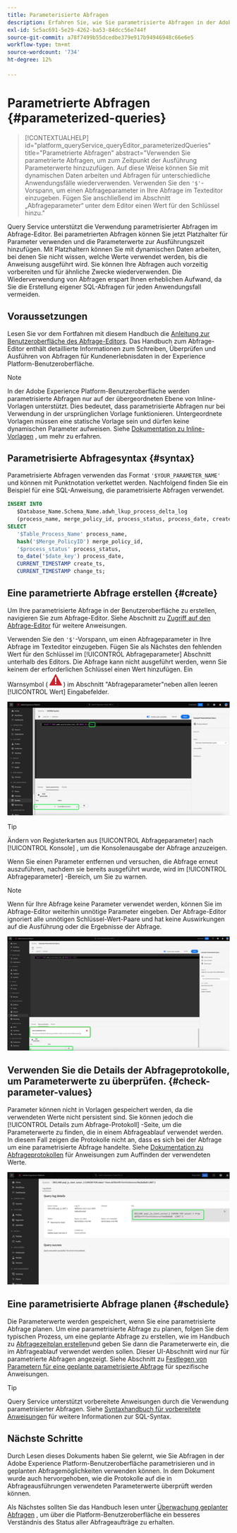 ```yaml
---
title: Parameterisierte Abfragen
description: Erfahren Sie, wie Sie parametrisierte Abfragen in der Adobe Experience Platform-Benutzeroberfläche verwenden.
exl-id: 5c5ac691-5e29-4262-ba53-84dcc56e744f
source-git-commit: a78f7499b55dcedbe379e917b94946948c66e6e5
workflow-type: tm+mt
source-wordcount: '734'
ht-degree: 12%

---
```


# Parametrierte Abfragen {#parameterized-queries}

>[!CONTEXTUALHELP]
>id="platform_queryService_queryEditor_parameterizedQueries"
>title="Parametrierte Abfragen"
>abstract="Verwenden Sie parametrierte Abfragen, um zum Zeitpunkt der Ausführung Parameterwerte hinzuzufügen. Auf diese Weise können Sie mit dynamischen Daten arbeiten und Abfragen für unterschiedliche Anwendungsfälle wiederverwenden. Verwenden Sie den `'$'`-Vorspann, um einen Abfrageparameter in Ihre Abfrage im Texteditor einzugeben. Fügen Sie anschließend im Abschnitt „Abfrageparameter“ unter dem Editor einen Wert für den Schlüssel hinzu."

Query Service unterstützt die Verwendung parametrisierter Abfragen im Abfrage-Editor. Bei parametrierten Abfragen können Sie jetzt Platzhalter für Parameter verwenden und die Parameterwerte zur Ausführungszeit hinzufügen. Mit Platzhaltern können Sie mit dynamischen Daten arbeiten, bei denen Sie nicht wissen, welche Werte verwendet werden, bis die Anweisung ausgeführt wird. Sie können Ihre Abfragen auch vorzeitig vorbereiten und für ähnliche Zwecke wiederverwenden. Die Wiederverwendung von Abfragen erspart Ihnen erheblichen Aufwand, da Sie die Erstellung eigener SQL-Abfragen für jeden Anwendungsfall vermeiden.

## Voraussetzungen

Lesen Sie vor dem Fortfahren mit diesem Handbuch die [Anleitung zur Benutzeroberfläche des Abfrage-Editors](./user-guide.md). Das Handbuch zum Abfrage-Editor enthält detaillierte Informationen zum Schreiben, Überprüfen und Ausführen von Abfragen für Kundenerlebnisdaten in der Experience Platform-Benutzeroberfläche.

>[!NOTE]
>
>In der Adobe Experience Platform-Benutzeroberfläche werden parametrisierte Abfragen nur auf der übergeordneten Ebene von Inline-Vorlagen unterstützt. Dies bedeutet, dass parametrisierte Abfragen nur bei Verwendung in der ursprünglichen Vorlage funktionieren. Untergeordnete Vorlagen müssen eine statische Vorlage sein und dürfen keine dynamischen Parameter aufweisen. Siehe [Dokumentation zu Inline-Vorlagen](../essential-concepts/inline-templates.md) , um mehr zu erfahren.

## Parametrisierte Abfragesyntax {#syntax}

Parametrisierte Abfragen verwenden das Format `'$YOUR_PARAMETER_NAME'` und können mit Punktnotation verkettet werden. Nachfolgend finden Sie ein Beispiel für eine SQL-Anweisung, die parametrisierte Abfragen verwendet.

```sql
INSERT INTO
   $Database_Name.Schema_Name.adwh_lkup_process_delta_log
   (process_name, merge_policy_id, process_status, process_date, create_ts, change_ts)
SELECT
   '$Table_Process_Name' process_name,
   hash('$Merge_PolicyID') merge_policy_id,
   '$process_status' process_status,
   to_date('$date_key') process_date,
   CURRENT_TIMESTAMP create_ts,
   CURRENT_TIMESTAMP change_ts;
```

## Eine parametrierte Abfrage erstellen {#create}

Um Ihre parametrisierte Abfrage in der Benutzeroberfläche zu erstellen, navigieren Sie zum Abfrage-Editor. Siehe Abschnitt zu [Zugriff auf den Abfrage-Editor](./user-guide.md#accessing-query-editor) für weitere Anweisungen.

Verwenden Sie den `'$'`-Vorspann, um einen Abfrageparameter in Ihre Abfrage im Texteditor einzugeben. Fügen Sie als Nächstes den fehlenden Wert für den Schlüssel im [!UICONTROL Abfrageparameter] Abschnitt unterhalb des Editors. Die Abfrage kann nicht ausgeführt werden, wenn Sie keinem der erforderlichen Schlüssel einen Wert hinzufügen. Ein Warnsymbol (![Ein Warnsymbol.](../images/ui/parameterized-queries/alert-icon.png)) im Abschnitt &quot;Abfrageparameter&quot;neben allen leeren [!UICONTROL Wert] Eingabefelder.

![Der Abfrage-Editor mit einer parametrisierten Abfrage und der Abschnitt Abfrageparameter wurden hervorgehoben.](../images/ui/parameterized-queries/parameterized-query.png)

>[!TIP]
>
>Ändern von Registerkarten aus [!UICONTROL Abfrageparameter] nach [!UICONTROL Konsole] , um die Konsolenausgabe der Abfrage anzuzeigen.

Wenn Sie einen Parameter entfernen und versuchen, die Abfrage erneut auszuführen, nachdem sie bereits ausgeführt wurde, wird im [!UICONTROL Abfrageparameter] -Bereich, um Sie zu warnen.

>[!NOTE]
>
>Wenn für Ihre Abfrage keine Parameter verwendet werden, können Sie im Abfrage-Editor weiterhin unnötige Parameter eingeben. Der Abfrage-Editor ignoriert alle unnötigen Schlüssel-Wert-Paare und hat keine Auswirkungen auf die Ausführung oder die Ergebnisse der Abfrage.

![Der Abfrage-Editor mit einem leeren Wertefeld und der Abfrageparameter-Fehler hervorgehoben.](../images/ui/parameterized-queries/query-parameter-error.png)

## Verwenden Sie die Details der Abfrageprotokolle, um Parameterwerte zu überprüfen. {#check-parameter-values}

Parameter können nicht in Vorlagen gespeichert werden, da die verwendeten Werte nicht persistent sind. Sie können jedoch die [!UICONTROL Details zum Abfrage-Protokoll] -Seite, um die Parameterwerte zu finden, die in einem Abfrageablauf verwendet werden. In diesem Fall zeigen die Protokolle nicht an, dass es sich bei der Abfrage um eine parametrisierte Abfrage handelte. Siehe [Dokumentation zu Abfrageprotokollen](./query-logs.md) für Anweisungen zum Auffinden der verwendeten Werte.

![Die Ansicht der Abfrageprotokolle mit der SQL-Adresse einer parametrisierten Abfrage, die im Detailabschnitt hervorgehoben ist.](../images/ui/parameterized-queries/parameterized-query-logs.png)

<!-- improve screenshot above ^ I am waiting for a scheduled run to complete -->

## Eine parametrisierte Abfrage planen {#schedule}

Die Parameterwerte werden gespeichert, wenn Sie eine parametrisierte Abfrage planen. Um eine parametrisierte Abfrage zu planen, folgen Sie dem typischen Prozess, um eine geplante Abfrage zu erstellen, wie im Handbuch zu [Abfragezeitplan erstellen](./query-schedules.md#create-schedule)und geben Sie dann die Parameterwerte ein, die im Abfrageablauf verwendet werden sollen. Dieser UI-Abschnitt wird nur für parametrierte Abfragen angezeigt. Siehe Abschnitt zu [Festlegen von Parametern für eine geplante parametrisierte Abfrage](./query-schedules.md#set-parameters) für spezifische Anweisungen.

>[!TIP]
>
>Query Service unterstützt vorbereitete Anweisungen durch die Verwendung parametrisierter Abfragen. Siehe [Syntaxhandbuch für vorbereitete Anweisungen](../sql/prepared-statements.md) für weitere Informationen zur SQL-Syntax.

## Nächste Schritte

Durch Lesen dieses Dokuments haben Sie gelernt, wie Sie Abfragen in der Adobe Experience Platform-Benutzeroberfläche parametrisieren und in geplanten Abfragemöglichkeiten verwenden können. In dem Dokument wurde auch hervorgehoben, wie die Protokolle auf die in Abfrageausführungen verwendeten Parameterwerte überprüft werden können.

Als Nächstes sollten Sie das Handbuch lesen unter [Überwachung geplanter Abfragen](./monitor-queries.md) , um über die Platform-Benutzeroberfläche ein besseres Verständnis des Status aller Abfrageaufträge zu erhalten.
